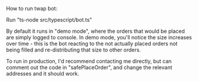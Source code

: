 
How to run twap bot:

Run "ts-node src/typescript/bot.ts"

By default it runs in "demo mode", where the orders that would be placed are simply logged to console.
In demo mode, you'll notice the size increases over time - this is the bot reacting to the not actually placed orders not being filled and re-distributing that size to other orders.

To run in production, I'd recommend contacting me directly, but can comment out the code in "safePlaceOrder", and change the relevant addresses and it should work.
